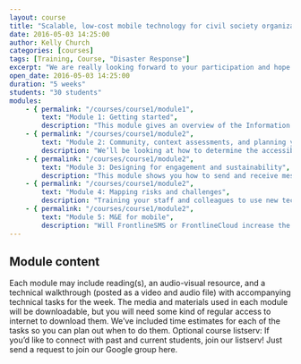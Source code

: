 ```yaml
---
layout: course
title: "Scalable, low-cost mobile technology for civil society organizations"
date: 2016-05-03 14:25:00
author: Kelly Church
categories: [courses]
tags: [Training, Course, "Disaster Response"]
excerpt: "We are really looking forward to your participation and hope you enjoy reviewing the materials we’ve picked for..."
open_date: 2016-05-03 14:25:00
duration: "5 weeks"
students: "30 students"
modules:
    - { permalink: "/courses/course1/module1",
        text: "Module 1: Getting started",
        description: "This module gives an overview of the Information and Communication Technology for Development (ICT4D) and Mobile for Development (M4D) fields, as well as a practical introduction to the Frontline product suite and what you’ll need to start planning a project with it.  It will draw on examples and debates related to democracy, transparency, accountability, and civic engagement. It will focus on the uses and the challenges of using different technologies, including mobile, in project planning." }
    - { permalink: "/courses/course1/module2",
        text: "Module 2: Community, context assessments, and planning your project",
        description: "We’ll be looking at how to determine the accessibility and usability of different SMS initiatives for varying projects and contexts. Do people own or have access to mobile phones? Do they use SMS? Which mobile networks have coverage? How can SMS empower community workers? These are some of the questions organizations will be considering." }
    - { permalink: "/courses/course1/module2",
        text: "Module 3: Designing for engagement and sustainability",
        description: "This module shows you how to send and receive messages in FrontlineSMS and FrontlineCloud. We’ll also examine additional planning frameworks, demonstrating how you can incorporate your context assessment from last module into your project design. This module considers the sustainability and ongoing use of SMS-supported democracy, transparency, accountability and civic mobilization projects." }
    - { permalink: "/courses/course1/module2",
        text: "Module 4: Mapping risks and challenges",
        description: "Training your staff and colleagues to use new technologies can be challenging.  Sharing sensitive information through mobile phones may pose significant risks to residents or the organizations participating in mobile programs.  This module will on training participants on the non-technical risks and considerations for using mobile, as well as understanding the opportunities and limitations of the Frontline product suite for overcoming or mitigating these risks and challenges." }  
    - { permalink: "/courses/course1/module2",
        text: "Module 5: M&E for mobile",
        description: "Will FrontlineSMS or FrontlineCloud increase the number of people reached by an advocacy campaign? Will it lessen the workload and cost for officers conducting surveys? Will increased volume of participation through SMS require increased organizational ability to respond to new inquiries? In this module, you’ll learn about different ways to monitor the the role of Frontline technologies in your organization’s work, starting from the earliest stages of project planning.  We’ll highlight general evaluation approaches to ICT4D and M4D, offering practical and anecdotal approaches to tracking the role of FrontlineSMS in your work." }      
---
```


## Module content

Each module may include reading(s), an audio-visual resource, and a technical walkthrough (posted as a video and audio file) with accompanying technical tasks for the week. The media and materials used in each module will be downloadable, but you will need some kind of regular access to internet to download them. We’ve included time estimates for each of the tasks so you can plan out when to do them.
Optional course listserv: If you’d like to connect with past and current students, join our listserv! Just send a request to join our Google group here.

